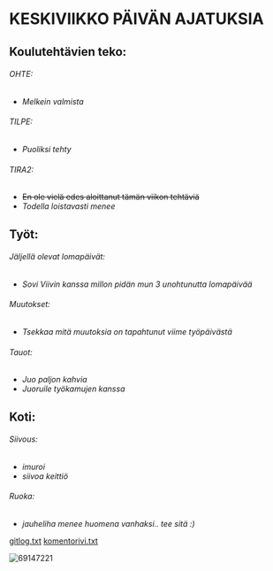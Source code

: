 # KESKIVIIKKO PÄIVÄN AJATUKSIA

## Koulutehtävien teko:

###### OHTE:
  - *Melkein valmista*
###### TILPE:
  - *Puoliksi tehty*
###### TIRA2:
  - ~~En ole vielä edes aloittanut tämän viikon tehtäviä~~
  - *Todella loistavasti menee*


## Työt:

###### Jäljellä olevat lomapäivät:
  - *Sovi Viivin kanssa millon pidän mun 3 unohtunutta lomapäivää*
###### Muutokset:
  - *Tsekkaa mitä muutoksia on tapahtunut viime työpäivästä*
###### Tauot:
  - *Juo paljon kahvia*
  - *Juoruile työkamujen kanssa*

## Koti:

###### Siivous:
  - *imuroi*
  - *siivoa keittiö*
###### Ruoka:
  - *jauheliha menee huomena vanhaksi.. tee sitä :)*


[gitlog.txt](https://github.com/henniseppis/ot-harjoitustyo/blob/master/laskarit/viikko1/gitlog.txt)
[komentorivi.txt](https://github.com/henniseppis/ot-harjoitustyo/blob/master/laskarit/viikko1/komentorivi.txt)


![69147221](https://user-images.githubusercontent.com/104835482/199450705-fec19324-52af-4bb7-9682-1273f3ce5c57.jpg)
